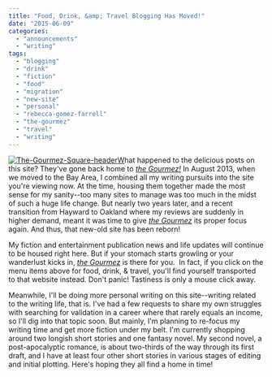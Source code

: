 ```yaml
---
title: "Food, Drink, &amp; Travel Blogging Has Moved!"
date: "2015-06-09"
categories: 
  - "announcements"
  - "writing"
tags: 
  - "blogging"
  - "drink"
  - "fiction"
  - "food"
  - "migration"
  - "new-site"
  - "personal"
  - "rebecca-gomez-farrell"
  - "the-gourmez"
  - "travel"
  - "writing"
---
```


[![The-Gourmez-Square-header](images/The-Gourmez-Square-header.jpg)W](http://thegourmez.com/wp-content/uploads/2015/06/The-Gourmez-Square-header.jpg)hat happened to the delicious posts on this site? They've gone back home to _[the Gourmez!](http://thegourmez.com)_ In August 2013, when we moved to the Bay Area, I combined all my writing pursuits into the site you're viewing now. At the time, housing them together made the most sense for my sanity--too many sites to manage was too much in the midst of such a huge life change. But nearly two years later, and a recent transition from Hayward to Oakland where my reviews are suddenly in higher demand, meant it was time to give [_the Gourmez_](http://thegourmez.com) its proper focus again. And thus, that new-old site has been reborn!

My fiction and entertainment publication news and life updates will continue to be housed right here. But if your stomach starts growling or your wanderlust kicks in, [_the Gourmez_](http://thegourmez.com) is there for you.  In fact, if you click on the menu items above for food, drink, & travel, you'll find yourself transported to that website instead. Don't panic! Tastiness is only a mouse click away.

Meanwhile, I'll be doing more personal writing on this site--writing related to the writing life, that is. I've had a few requests to share my own struggles with searching for validation in a career where that rarely equals an income, so I'll dig into that topic soon. But mainly, I'm planning to re-focus my writing time and get more fiction under my belt. I'm currently shopping around two longish short stories and one fantasy novel. My second novel, a post-apocalyptic romance, is about two-thirds of the way through its first draft, and I have at least four other short stories in various stages of editing and initial plotting. Here's hoping they all find a home in time!
